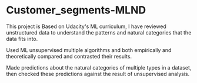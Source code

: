 # Customer_segments-MLND

This project is Based on Udacity's ML curriculum, I have reviewed unstructured data to understand the patterns and natural categories that the data fits into. 

Used ML unsupervised multiple algorithms and both empirically and theoretically compared and contrasted their results. 

Made predictions about the natural categories of multiple types in a dataset, then checked these predictions against the result of unsupervised analysis.
